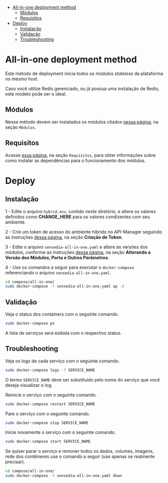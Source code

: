 <!-- TOC -->

- [All-in-one deployment method](#all-in-one-deployment-method)
  - [Módulos](#módulos)
  - [Requisitos](#requisitos)
- [Deploy](#deploy)
  - [Instalação](#instalação)
  - [Validação](#validação)
  - [Troubleshooting](#troubleshooting)

<!-- TOC -->

# All-in-one deployment method

Este método de deployment inicia todos os módulos *stateless* da plataforma no mesmo host.

Caso você utilize Redis gerenciado, ou já possua uma instalação de Redis, este modelo pode ser o ideal.

## Módulos

Nesse método devem ser instalados os módulos citados [nessa página](../README.md), na seção ``Módulos``.

## Requisitos

Acesse [essa página](../README.md), na seção ``Requisitos``, para obter informações sobre como instalar 
as dependências para o funcionamento dos módulos.

# Deploy

## Instalação

1 - Edite o arquivo ``hybrid.env``, contido neste diretório, e altere os valores definidos como 
**CHANGE_HERE** para os valores condizentes com seu ambiente.

2 - Crie um token de acesso do ambiente híbrido no API-Manager seguindo as instruções [dessa página](../README.md), na seção **Criação de Token**.

3 - Edite o arquivo ``sensedia-all-in-one.yaml`` e altere as versões dos módulos, conforme as instruções [dessa página](../README.md), na seção **Alterando a Versão dos Módulos, Porta e Outros Parâmetros**.

4 - Use os comandos a seguir para executar o ``docker-compose`` referenciando o arquivo ``sensedia-all-in-one.yaml``.

```bash
cd compose/all-in-one/
sudo docker-compose -f sensedia-all-in-one.yaml up -d
```

## Validação

Veja o status dos containers com o seguinte comando.

```bash
sudo docker-compose ps
```

A lista de serviços será exibida com o respectivo status.

## Troubleshooting

Veja os logs de cada serviço com o seguinte comando.

```bash
sudo docker-compose logs -f SERVICE_NAME
```

O termo ``SERVICE_NAME`` deve ser substituído pelo nome do serviço que você deseja visualizar o log.

Reinicie o serviço com o seguinte comando.

```bash
sudo docker-compose restart SERVICE_NAME
```

Pare o serviço com o seguinte comando.

```bash
sudo docker-compose stop SERVICE_NAME
```

Inicie novamente o serviço com o seguinte comando.

```bash
sudo docker-compose start SERVICE_NAME
```

Se quiser parar o serviço e remover todos os dados, volumes, imagens, rede dos contêineres 
use o comando a seguir (use apenas se realmente precisar).

```bash
cd compose/all-in-one/
sudo docker-compose -f sensedia-all-in-one.yaml down
```
